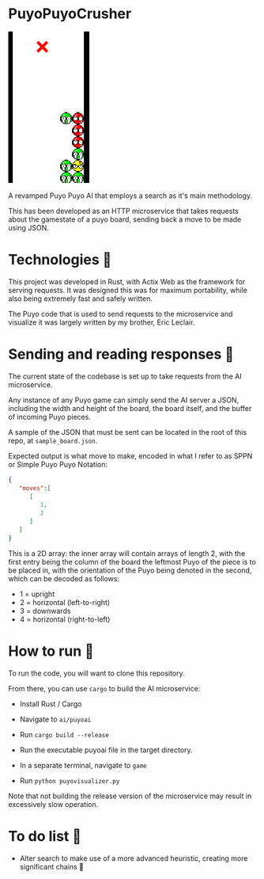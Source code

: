 # PuyoPuyoCrusher

![](images/initial_server.gif)


 A revamped Puyo Puyo AI that employs a search as it's main methodology.

This has been developed as an HTTP microservice that takes requests about the gamestate of a puyo board, sending back a move to be made using JSON.

# Technologies :hammer:

This project was developed in Rust, with Actix Web as the framework for serving requests. It was designed this was for maximum portability, while also being extremely fast and safely written. 

The Puyo code that is used to send requests to the microservice and visualize it was largely written by my brother, Eric Leclair. 

# Sending and reading responses :dart:

The current state of the codebase is set up to take requests from the AI microservice. 

Any instance of any Puyo game can simply send the AI server a JSON, including the width and height of the board, the board itself, and the buffer of incoming Puyo pieces.

A sample of the JSON that must be sent can be located in the root of this repo, at `sample_board.json`.

Expected output is what move to make, encoded in what I refer to as SPPN or Simple Puyo Puyo Notation:

```json
{
   "moves":[
      [
         1,
         2
      ]
   ]
}
```

This is a 2D array: the inner array will contain arrays of length 2, with the first entry being the column of the board the leftmost Puyo of the piece is to be placed in, with the orientation of the Puyo being denoted in the second, which can be decoded as follows:
 - 1 = upright
 - 2 = horizontal (left-to-right)
 - 3 = downwards
 - 4 = horizontal (right-to-left)


# How to run :car:

To run the code, you will want to clone this repository. 

From there, you can use `cargo` to build the AI microservice: 

- Install Rust / Cargo
- Navigate to `ai/puyoai`
- Run `cargo build --release`
- Run the executable puyoai file in the target directory. 

- In a separate terminal, navigate to `game`
- Run `python puyovisualizer.py`

Note that not building the release version of the microservice may result in excessively slow operation. 

# To do list :rocket:

- Alter search to make use of a more advanced heuristic, creating more significant chains :arrows_counterclockwise:

